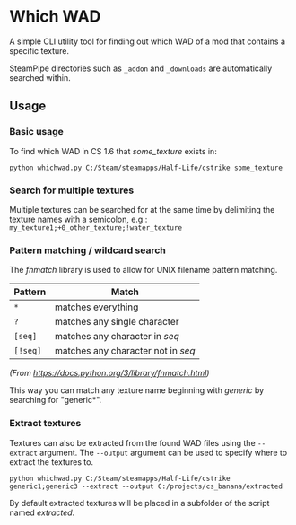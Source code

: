 # Which WAD

A simple CLI utility tool for finding out which WAD of a mod that contains a specific texture.

SteamPipe directories such as `_addon` and `_downloads` are automatically searched within.

## Usage

### Basic usage

To find which WAD in CS 1.6 that *some_texture* exists in:

```cli
python whichwad.py C:/Steam/steamapps/Half-Life/cstrike some_texture
```

### Search for multiple textures

Multiple textures can be searched for at the same time by delimiting the
texture names with a semicolon, e.g.: `my_texture1;+0_other_texture;!water_texture`

### Pattern matching / wildcard search

The *fnmatch* library is used to allow for UNIX filename pattern matching.

| Pattern  | Match                              |
| -------- | ---------------------------------- |
| `*`      | matches everything                 |
| `?`      | matches any single character       |
| `[seq]`  | matches any character in *seq*     |
| `[!seq]` | matches any character not in *seq* |

*(From https://docs.python.org/3/library/fnmatch.html)*

This way you can match any texture name beginning with *generic*
by searching for "generic*".

### Extract textures

Textures can also be extracted from the found WAD files using the `--extract` argument.
The `--output` argument can be used to specify where to extract the textures to.

```cli
python whichwad.py C:/Steam/steamapps/Half-Life/cstrike generic1;generic3 --extract --output C:/projects/cs_banana/extracted
```

By default extracted textures will be placed in a subfolder of the script named *extracted*.
